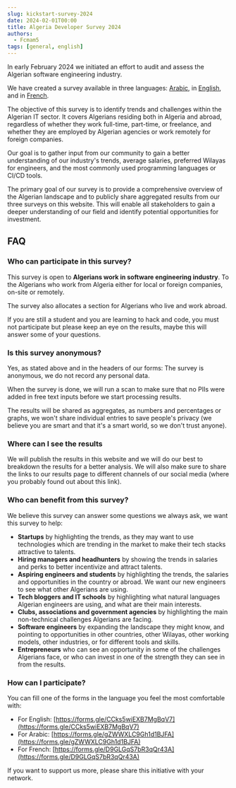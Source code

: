 ```yaml
---
slug: kickstart-survey-2024
date: 2024-02-01T00:00
title: Algeria Developer Survey 2024
authors: 
  - Fcmam5
tags: [general, english]
---
```


In early February 2024 we initiated an effort to audit and assess the Algerian software engineering industry.

We have created a survey available in three languages: [Arabic](https://forms.gle/gZWWXLC9Gh1d1BJFA), in [English](https://forms.gle/CCks5wiEXB7MgBqV7), and in [French](https://forms.gle/D9GLGqS7bR3qQr43A). 

The objective of this survey is to identify trends and challenges within the Algerian IT sector. It covers Algerians residing both in Algeria and abroad, regardless of whether they work full-time, part-time, or freelance, and whether they are employed by Algerian agencies or work remotely for foreign companies.

<!-- truncate -->

Our goal is to gather input from our community to gain a better understanding of our industry's trends, average salaries, preferred Wilayas for engineers, and the most commonly used programming languages or CI/CD tools.

The primary goal of our survey is to provide a comprehensive overview of the Algerian landscape and to publicly share aggregated results from our three surveys on this website. This will enable all stakeholders to gain a deeper understanding of our field and identify potential opportunities for investment.


## FAQ

### Who can participate in this survey?

This survey is open to **Algerians work in software engineering industry**. To the Algerians who work from Algeria either for local or foreign companies, on-site or remotely.

The survey also allocates a section for Algerians who live and work abroad.

If you are still a student and you are learning to hack and code, you must not participate but please keep an eye on the results, maybe this will answer some of your questions.

### Is this survey anonymous?

Yes, as stated above and in the headers of our forms: The survey is anonymous, we do not record any personal data.

When the survey is done, we will run a scan to make sure that no PIIs were added in free text inputs before we start processing results.

The results will be shared as aggregates, as numbers and percentages or graphs, we won't share individual entries to save people's privacy (we believe you are smart and that it's a smart world, so we don't trust anyone).

### Where can I see the results

We will publish the results in this website and we will do our best to breakdown the results for a better analysis. We will also make sure to share the links to our results page to different channels of our social media (where you probably found out about this link).

### Who can benefit from this survey?

We believe this survey can answer some questions we always ask, we want this survey to help:

- **Startups** by highlighting the trends, as they may want to use technologies which are trending in the market to make their tech stacks attractive to talents. 
- **Hiring managers and headhunters** by showing the trends in salaries and perks to better incentivize and attract talents.
- **Aspiring engineers and students** by highlighting the trends, the salaries and opportunities in the country or abroad. We want our new engineers to see what other Algerians are using.
- **Tech bloggers and IT schools** by highlighting what natural languages Algerian engineers are using, and what are their main interests.
- **Clubs, associations and government agencies** by highlighting the main non-technical challenges Algerians are facing.
- **Software engineers** by expanding the landscape they might know, and pointing to opportunities in other countries, other Wilayas, other working models, other industries, or for different tools and skills.
- **Entrepreneurs** who can see an opportunity in some of the challenges Algerians face, or who can invest in one of the strength they can see in from the results.

### How can I participate?

You can fill one of the forms in the language you feel the most comfortable with:

- For English: [https://forms.gle/CCks5wiEXB7MgBqV7](https://forms.gle/CCks5wiEXB7MgBqV7)
- For Arabic: [https://forms.gle/gZWWXLC9Gh1d1BJFA](https://forms.gle/gZWWXLC9Gh1d1BJFA)
- For French: [https://forms.gle/D9GLGqS7bR3qQr43A](https://forms.gle/D9GLGqS7bR3qQr43A)

If you want to support us more, please share this initiative with your network.

